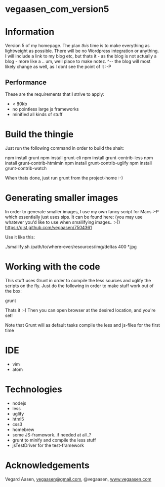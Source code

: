 vegaasen_com_version5
=====================

# Information

Version 5 of my homepage. The plan _this_ time is to make everything as lightweight as possible. There will be no Wordpress integration or anything.
I will include a link to my blog etc, but thats it - as the blog is not actually a blog - more like a .. um, well place to make notez.
^-- the blog will most likely change as well, as I dont see the point of it :-P

## Performance

These are the requirements that I strive to apply:

* < 80kb
* no pointless large js frameworks
* minified all kinds of stuff

# Build the thingie

Just run the following command in order to build the shait:

  npm install grunt
  npm install grunt-cli
  npm install grunt-contrib-less
  npm install grunt-contrib-htmlmin
  npm install grunt-contrib-uglify
  npm install grunt-contrib-watch

When thats done, just run grunt from the project-home :-)

# Generating smaller images

In order to generate smaller images, I use my own fancy script for Macs :-P which essentially just uses sips.
It can be found here:
(you may use whatever you'd like to use when smallifying images.. :-))
https://gist.github.com/vegaasen/7504361

Use it like this:

  ./smallify.sh /path/to/where-ever/resources/img/deltas 400 *.jpg

# Working with the code

This stuff uses Grunt in order to compile the less sources and uglify the scripts on the fly. Just do the following in order to make stuff work out of the box:

  grunt

Thats it :-) Then you can open browser at the desired location, and you're set!

Note that Grunt will as default tasks compile the less and js-files for the first time

# IDE

* vim
* atom

# Technologies

* nodejs
* less
* uglify
* html5
* css3
* homebrew
* some JS-framework..if needed at all..?
* grunt to minify and compile the less stuff
* jsTestDriver for the test-framework

# Acknowledgements

Vegard Aasen, vegaasen@gmail.com, @vegaasen, www.vegaasen.com
